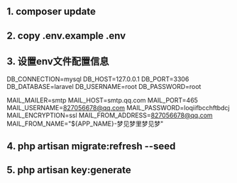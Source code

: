 
## 1. composer update
## 2. copy .env.example  .env
## 3. 设置env文件配置信息

DB_CONNECTION=mysql
DB_HOST=127.0.0.1
DB_PORT=3306
DB_DATABASE=laravel
DB_USERNAME=root
DB_PASSWORD=root

MAIL_MAILER=smtp
MAIL_HOST=smtp.qq.com
MAIL_PORT=465
MAIL_USERNAME=827056678@qq.com
MAIL_PASSWORD=loqiifbcchftbdcj
MAIL_ENCRYPTION=ssl
MAIL_FROM_ADDRESS=827056678@qq.com
MAIL_FROM_NAME="${APP_NAME}-梦见梦里梦见梦"

## 4. php artisan migrate:refresh --seed

## 5. php artisan key:generate




